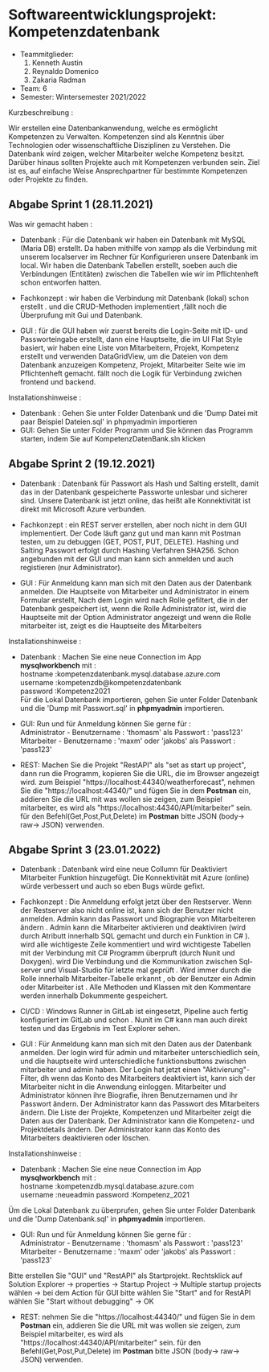 # Softwareentwicklungsprojekt: Kompetenzdatenbank

* Teammitglieder:
	1. Kenneth Austin
	2. Reynaldo Domenico
	3. Zakaria Radman
* Team: 6
* Semester: Wintersemester 2021/2022

Kurzbeschreibung :

Wir erstellen eine Datenbankanwendung, welche es ermöglicht Kompetenzen zu Verwalten. Kompetenzen sind als Kenntnis über Technologien oder wissenschaftliche Disziplinen zu Verstehen.
Die Datenbank wird zeigen, welcher Mitarbeiter welche Kompetenz besitzt. Darüber hinaus sollten Projekte auch mit Kompetenzen verbunden sein. Ziel ist es, auf einfache Weise Ansprechpartner für bestimmte Kompetenzen oder Projekte zu finden.

## Abgabe Sprint 1 (28.11.2021)  
Was wir gemacht haben :
* Datenbank : Für die Datenbank wir haben ein Datenbank mit MySQL (Maria DB) erstellt. Da haben mithilfe von xampp als die Verbindung mit unserem localserver im Rechner für Konfigurieren unsere Datenbank im local. Wir haben die Datenbank Tabellen erstellt, soeben auch die Verbindungen (Entitäten) zwischen die Tabellen  wie wir im Pflichtenheft schon entworfen hatten.

* Fachkonzept : wir haben die Verbindung mit Datenbank (lokal) schon erstellt .
und die CRUD-Methoden implementiert ,fällt noch die Überprufung mit Gui und Datenbank.

* GUI : für die GUI haben wir zuerst bereits die Login-Seite mit ID- und Passworteingabe erstellt, dann eine Hauptseite, die im UI Flat Style basiert, wir haben eine Liste von Mitarbeitern, Projekt, Kompetenz erstellt und verwenden DataGridView, um die Dateien von dem Datenbank anzuzeigen
Kompetenz, Projekt, Mitarbeiter Seite wie im Pflichtenheft gemacht.
fällt noch die Logik für Verbindung zwichen frontend und backend.


Installationshinweise :
* Datenbank : Gehen Sie unter Folder Datenbank und die 'Dump Datei mit paar Beispiel Dateien.sql' in phpmyadmin importieren
* GUI: Gehen Sie unter Folder Programm und Sie können das Programm starten, indem Sie auf KompetenzDatenBank.sln klicken

## Abgabe Sprint 2 (19.12.2021)
* Datenbank :  Datenbank für Passwort als Hash und Salting erstellt, damit das in der Datenbank gespeicherte Passworte unlesbar und sicherer sind. Unsere Datenbank ist jetzt online, das heißt alle Konnektivität ist direkt mit Microsoft Azure verbunden.

* Fachkonzept : ein REST server erstellen, aber noch nicht in dem GUI implementiert. Der Code läuft ganz gut und man kann mit Postman testen, um zu debuggen (GET, POST, PUT, DELETE). 
Hashing und Salting Passwort erfolgt durch Hashing Verfahren SHA256. Schon angebunden mit der GUI und man kann sich anmelden und auch registieren (nur Administrator).

* GUI : Für Anmeldung kann man sich mit den Daten aus der Datenbank anmelden. 
Die Hauptseite von Mitarbeiter und Administrator in einem Formular erstellt,
Nach dem Login wird nach Rolle gefiltert, die in der Datenbank gespeichert ist, wenn die Rolle Administrator ist, wird die Hauptseite mit der Option Administrator angezeigt und wenn die Rolle mitarbeiter ist, zeigt es die Hauptseite des Mitarbeiters

Installationshinweise :
* Datenbank : Machen Sie eine neue Connection im App **mysqlworkbench** mit :  
hostname :kompetenzdatenbank.mysql.database.azure.com  
username :kompetenzdb@kompetenzdatenbank  
password :Kompetenz2021   
Für die Lokal Datenbank importieren, gehen Sie unter Folder Datenbank und die 'Dump mit Passwort.sql' in **phpmyadmin** importieren. 

* GUI: Run und für Anmeldung können Sie gerne für :  
Administrator - Benutzername : 'thomasm' als Passwort : 'pass123'  
Mitarbeiter -   Benutzername : 'maxm' oder 'jakobs' als Passwort : 'pass123'

* REST: Machen Sie die Projekt "RestAPI" als "set as start up project", dann run die Programm, kopieren Sie die URL, die im Browser angezeigt wird.
zum Beispiel "https://localhost:44340/weatherforecast", nehmen Sie die "https://localhost:44340/" und fügen Sie in dem **Postman** ein, addieren Sie die URL mit was wollen sie zeigen, zum Beispiel mitarbeiter, es wird als "https://localhost:44340/API/mitarbeiter" sein.
für den Befehl(Get,Post,Put,Delete) im **Postman** bitte JSON (body-> raw-> JSON) verwenden.

## Abgabe Sprint 3 (23.01.2022)
* Datenbank :  Datenbank wird eine neue Collumn für Deaktiviert Mitarbeiter Funktion hinzugefügt. Die Konnektivität mit Azure (online) würde verbessert und auch so eben Bugs würde gefixt.

* Fachkonzept : Die Anmeldung erfolgt jetzt über den Restserver. Wenn der Restserver also nicht online ist, kann sich der Benutzer nicht anmelden. Admin kann das Passwort und Biographie von Mitarbeiteren ändern .
Admin kann die Mitarbeiter aktivieren und deaktiviren (wird durch Atributt innerhalb SQL gemacht und durch ein Funktion in C# ).
wird alle wichtigeste Zeile kommentiert und wird wichtigeste Tabellen mit der Verbindung mit C# Programm überpruft (durch Nunit und Doxygen).
wird Die Verbindung und die Kommunikation zwischen Sql-server und Visual-Studio für letzte mal geprüft . 
Wird immer durch die Rolle innerhalb Mitarbeiter-Tabelle erkannt , ob der Benutzer ein Admin oder Mitarbeiter ist .
Alle Methoden und Klassen mit den Kommentare werden innerhalb Dokummente gespeichert.

* CI/CD : Windows Runner in GitLab ist eingesetzt, Pipeline auch fertig konfiguriert im GitLab und schon . Nunit im C# kann man auch direkt testen und das Ergebnis im Test Explorer sehen.

* GUI : Für Anmeldung kann man sich mit den Daten aus der Datenbank anmelden. 
Der login wird für admin und mitarbeiter unterschiedlich sein, und die hauptseite wird unterschiedliche funktionsbuttons zwischen mitarbeiter und admin haben.
Der Login hat jetzt einen "Aktivierung"-Filter, dh wenn das Konto des Mitarbeiters deaktiviert ist, kann sich der Mitarbeiter nicht in die Anwendung einloggen.
Mitarbeiter und Administrator können ihre Biografie, ihren Benutzernamen und ihr Passwort ändern.
Der Administrator kann das Passwort des Mitarbeiters ändern.
Die Liste der Projekte, Kompetenzen und Mitarbeiter zeigt die Daten aus der Datenbank.
Der Administrator kann die Kompetenz- und Projektdetails ändern.
Der Administrator kann das Konto des Mitarbeiters deaktivieren oder löschen.

Installationshinweise :
* Datenbank : Machen Sie eine neue Connection im App **mysqlworkbench** mit :  
hostname :kompetenzdb.mysql.database.azure.com  
username :neueadmin
password :Kompetenz_2021

Üm die Lokal Datenbank zu überprufen, gehen Sie unter Folder Datenbank und die 'Dump Datenbank.sql' in **phpmyadmin** importieren. 

* GUI: Run und für Anmeldung können Sie gerne für :  
Administrator - Benutzername : 'thomasm' als Passwort : 'pass123'  
Mitarbeiter -   Benutzername : 'maxm' oder 'jakobs' als Passwort : 'pass123'

Bitte erstellen Sie "GUI" und "RestAPI" als Startprojekt.
Rechtsklick auf Solution Explorer -> properties -> Startup Project -> Multiple startup projects wählen -> bei dem Action für GUI bitte wählen Sie "Start" and for RestAPI wählen Sie "Start without debugging" -> OK

* REST: nehmen Sie die "https://localhost:44340/" und fügen Sie in dem **Postman** ein, addieren Sie die URL mit was wollen sie zeigen, zum Beispiel mitarbeiter, es wird als "https://localhost:44340/API/mitarbeiter" sein.
für den Befehl(Get,Post,Put,Delete) im **Postman** bitte JSON (body-> raw-> JSON) verwenden.

